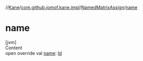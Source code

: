 //[Kane](../../index.md)/[com.github.jomof.kane.impl](../index.md)/[NamedMatrixAssign](index.md)/[name](name.md)



# name  
[jvm]  
Content  
open override val [name](name.md): [Id](../index.md#%5Bcom.github.jomof.kane.impl%2FId%2F%2F%2FPointingToDeclaration%2F%5D%2FClasslikes%2F-637547099)  



